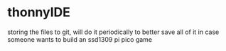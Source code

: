 # thonnyIDE
storing the files to git, will do it periodically to better save all of it in case someone wants to build an ssd1309 pi pico game
